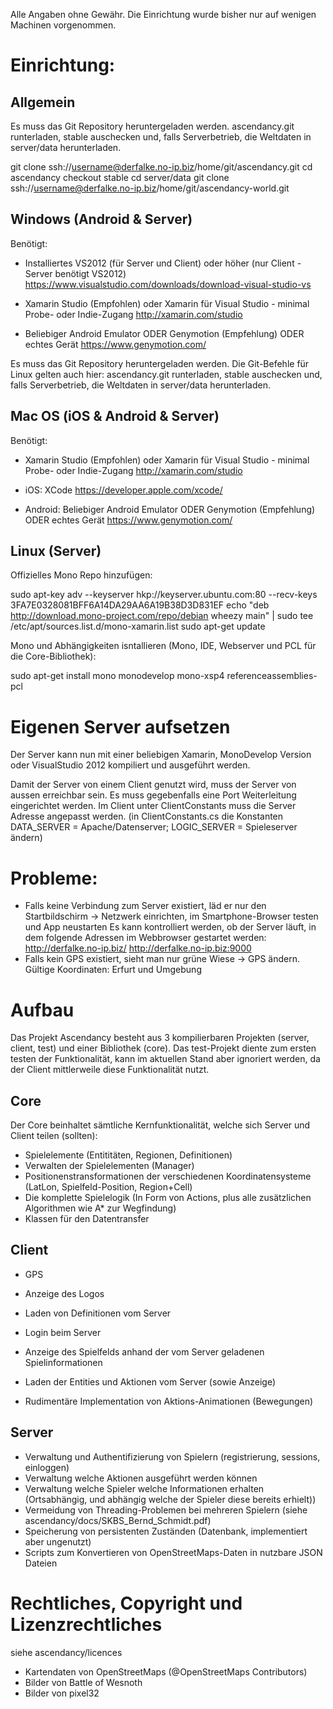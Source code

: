 Alle Angaben ohne Gewähr. Die Einrichtung wurde bisher nur auf wenigen Machinen vorgenommen.

# Einrichtung:
## Allgemein

Es muss das Git Repository heruntergeladen werden.
ascendancy.git runterladen, stable auschecken und, falls Serverbetrieb, die Weltdaten in server/data herunterladen.

git clone ssh://username@derfalke.no-ip.biz/home/git/ascendancy.git
cd ascendancy
checkout stable
cd server/data
git clone ssh://username@derfalke.no-ip.biz/home/git/ascendancy-world.git


## Windows (Android & Server)
Benötigt:
- Installiertes VS2012 (für Server und Client) oder höher (nur Client - Server benötigt VS2012) 
https://www.visualstudio.com/downloads/download-visual-studio-vs

- Xamarin Studio (Empfohlen) oder Xamarin für Visual Studio - minimal Probe- oder Indie-Zugang
http://xamarin.com/studio

- Beliebiger Android Emulator ODER Genymotion (Empfehlung) ODER echtes Gerät
https://www.genymotion.com/

Es muss das Git Repository heruntergeladen werden. Die Git-Befehle für Linux gelten auch hier:
ascendancy.git runterladen, stable auschecken und, falls Serverbetrieb, die Weltdaten in server/data herunterladen.

## Mac OS (iOS & Android & Server)
Benötigt:
- Xamarin Studio (Empfohlen) oder Xamarin für Visual Studio - minimal Probe- oder Indie-Zugang
http://xamarin.com/studio

- iOS: XCode 
https://developer.apple.com/xcode/

- Android: Beliebiger Android Emulator ODER Genymotion (Empfehlung) ODER echtes Gerät
https://www.genymotion.com/

## Linux (Server)

Offizielles Mono Repo hinzufügen:

sudo apt-key adv --keyserver hkp://keyserver.ubuntu.com:80 --recv-keys 3FA7E0328081BFF6A14DA29AA6A19B38D3D831EF
echo "deb http://download.mono-project.com/repo/debian wheezy main" | sudo tee /etc/apt/sources.list.d/mono-xamarin.list
sudo apt-get update

Mono und Abhängigkeiten isntallieren (Mono, IDE, Webserver und PCL für die Core-Bibliothek):

sudo apt-get install mono monodevelop mono-xsp4  referenceassemblies-pcl 


# Eigenen Server aufsetzen
Der Server kann nun mit einer beliebigen Xamarin, MonoDevelop Version oder VisualStudio 2012 kompiliert und ausgeführt werden.

Damit der Server von einem Client genutzt wird, muss der Server von aussen erreichbar sein. Es muss gegebenfalls eine Port Weiterleitung eingerichtet werden.
Im Client unter ClientConstants muss die Server Adresse angepasst werden. (in ClientConstants.cs die Konstanten DATA_SERVER = Apache/Datenserver; LOGIC_SERVER = Spieleserver ändern) 


# Probleme:
- Falls keine Verbindung zum Server existiert, läd er nur den Startbildschirm -> Netzwerk einrichten, im Smartphone-Browser testen und App neustarten
Es kann kontrolliert werden, ob der Server läuft, in dem folgende Adressen im Webbrowser gestartet werden:
http://derfalke.no-ip.biz/
http://derfalke.no-ip.biz:9000
- Falls kein GPS existiert, sieht man nur grüne Wiese -> GPS ändern. Gültige Koordinaten: Erfurt und Umgebung

# Aufbau
Das Projekt Ascendancy besteht aus 3 kompilierbaren Projekten (server, client, test) und einer Bibliothek (core).
Das test-Projekt diente zum ersten testen der Funktionalität, kann im aktuellen Stand aber ignoriert werden, da der Client mittlerweile diese Funktionalität nutzt.

## Core
Der Core beinhaltet sämtliche Kernfunktionalität, welche sich Server und Client teilen (sollten):
- Spielelemente (Entititäten, Regionen, Definitionen)
- Verwalten der Spielelementen (Manager)
- Positionenstransformationen der verschiedenen Koordinatensysteme (LatLon, Spielfeld-Position, Region+Cell)
- Die komplette Spielelogik (In Form von Actions, plus alle zusätzlichen Algorithmen wie A* zur Wegfindung)
- Klassen für den Datentransfer 

## Client 
- GPS
- Anzeige des Logos
- Laden von Definitionen vom Server
    
- Login beim Server
- Anzeige des Spielfelds anhand der vom Server geladenen Spielinformationen
- Laden der Entities und Aktionen vom Server (sowie Anzeige)
- Rudimentäre Implementation von Aktions-Animationen (Bewegungen)

## Server
- Verwaltung und Authentifizierung von Spielern (registrierung, sessions, einloggen)
- Verwaltung welche Aktionen ausgeführt werden können
- Verwaltung welche Spieler welche Informationen erhalten (Ortsabhängig, und abhängig welche der Spieler diese bereits erhielt))
- Vermeidung von Threading-Problemen bei mehreren Spielern (siehe ascendancy/docs/SKBS_Bernd_Schmidt.pdf)
- Speicherung von persistenten Zuständen (Datenbank, implementiert aber ungenutzt)
- Scripts zum Konvertieren von OpenStreetMaps-Daten in nutzbare JSON Dateien


# Rechtliches, Copyright und Lizenzrechtliches
siehe ascendancy/licences
- Kartendaten von OpenStreetMaps (@OpenStreetMaps Contributors)
- Bilder von Battle of Wesnoth
- Bilder von pixel32